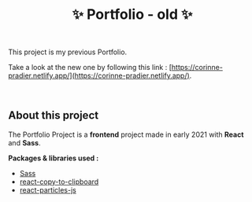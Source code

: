 <h1 align="center">✨ Portfolio - old ✨</h1>

<br />

This project is my previous Portfolio.

Take a look at the new one by following this link : [https://corinne-pradier.netlify.app/](https://corinne-pradier.netlify.app/).

<br />

## About this project

The Portfolio Project is a **frontend** project made in early 2021 with **React** and **Sass**.

**Packages & libraries used :**

- [Sass](https://sass-lang.com/)
- [react-copy-to-clipboard](https://www.npmjs.com/package/react-copy-to-clipboard)
- [react-particles-js](https://www.npmjs.com/package/react-particles-js)
